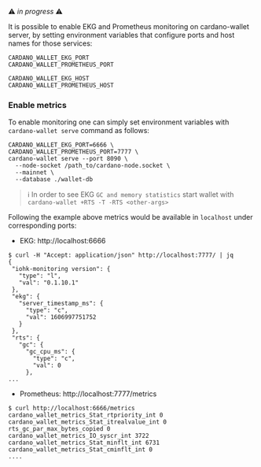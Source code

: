 :warning: _in progress_ :warning:

It is possible to enable EKG and Prometheus monitoring on cardano-wallet server, by setting environment variables that configure ports and host names for those services:
```
CARDANO_WALLET_EKG_PORT
CARDANO_WALLET_PROMETHEUS_PORT

CARDANO_WALLET_EKG_HOST
CARDANO_WALLET_PROMETHEUS_HOST
```
### Enable metrics
To enable monitoring one can simply set environment variables with `cardano-wallet serve` command as follows:
```
CARDANO_WALLET_EKG_PORT=6666 \
CARDANO_WALLET_PROMETHEUS_PORT=7777 \
cardano-wallet serve --port 8090 \
  --node-socket /path_to/cardano-node.socket \
  --mainnet \
  --database ./wallet-db
```
> :information_source: In order to see EKG `GC and memory statistics` start wallet with `cardano-wallet +RTS -T -RTS <other-args>`
> 
Following the example above metrics would be available in `localhost` under corresponding ports:
 - EKG: http://localhost:6666
 ```
 $ curl -H "Accept: application/json" http://localhost:7777/ | jq
{
  "iohk-monitoring version": {
    "type": "l",
    "val": "0.1.10.1"
  },
  "ekg": {
    "server_timestamp_ms": {
      "type": "c",
      "val": 1606997751752
    }
  },
  "rts": {
    "gc": {
      "gc_cpu_ms": {
        "type": "c",
        "val": 0
      },
...
 ```
 - Prometheus: http://localhost:7777/metrics  
 ```
 $ curl http://localhost:6666/metrics 
cardano_wallet_metrics_Stat_rtpriority_int 0
cardano_wallet_metrics_Stat_itrealvalue_int 0
rts_gc_par_max_bytes_copied 0
cardano_wallet_metrics_IO_syscr_int 3722
cardano_wallet_metrics_Stat_minflt_int 6731
cardano_wallet_metrics_Stat_cminflt_int 0
....
 ```
